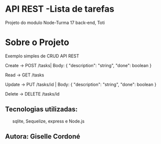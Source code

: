 # API REST -Lista de tarefas 
Projeto do modulo Node-Turma 17 back-end, Toti

# Sobre o Projeto
Exemplo simples de CRUD API REST

Create -> POST /tasks| Body: { "description": "string", "done": boolean }

Read -> GET /tasks

Update -> PUT /tasks/id | Body: { "description": "string", "done": boolean }

Delete -> DELETE /tasks/id

## Tecnologias utilizadas:

<ul> sqlite, Sequelize, express e Node.js </ul>

## Autora: Giselle Cordoné
